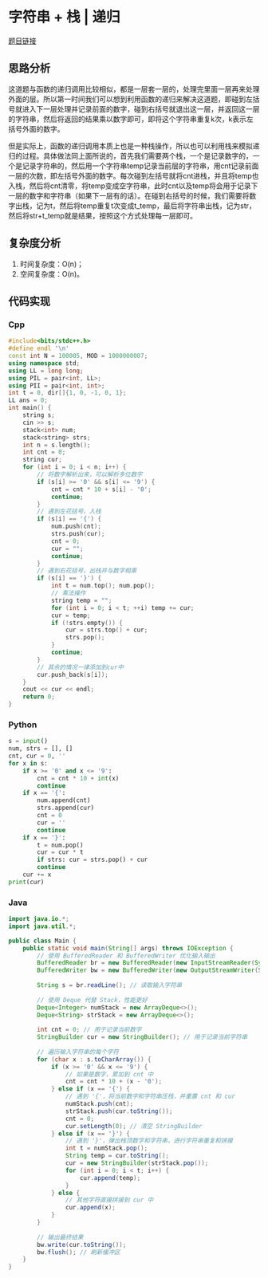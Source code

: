 # 字符串 + 栈 | 递归
[题目链接](https://kamacoder.com/problempage.php?pid=1262)
## 思路分析
这道题与函数的递归调用比较相似，都是一层套一层的，处理完里面一层再来处理外面的层。所以第一时间我们可以想到利用函数的递归来解决这道题，即碰到左括号就进入下一层处理并记录前面的数字，碰到右括号就退出这一层，并返回这一层的字符串，然后将返回的结果乘以数字即可，即将这个字符串重复k次，k表示左括号外面的数字。

但是实际上，函数的递归调用本质上也是一种栈操作，所以也可以利用栈来模拟递归的过程。具体做法同上面所说的，首先我们需要两个栈，一个是记录数字的，一个是记录字符串的，然后用一个字符串temp记录当前层的字符串，用cnt记录前面一层的次数，即左括号外面的数字。每次碰到左括号就将cnt进栈，并且将temp也入栈，然后将cnt清零，将temp变成空字符串，此时cnt以及temp将会用于记录下一层的数字和字符串（如果下一层有的话）。在碰到右括号的时候，我们需要将数字出栈，记为t，然后将temp重复t次变成t_temp，最后将字符串出栈，记为str，然后将str+t_temp就是结果，按照这个方式处理每一层即可。
## 复杂度分析
1. 时间复杂度：O(n)；
2. 空间复杂度：O(n)。
## 代码实现
### Cpp
``` cpp
#include<bits/stdc++.h>
#define endl '\n'
const int N = 100005, MOD = 1000000007;
using namespace std;
using LL = long long;
using PIL = pair<int, LL>;
using PII = pair<int, int>;
int t = 0, dir[]{1, 0, -1, 0, 1};
LL ans = 0;
int main() {
    string s;
    cin >> s;
    stack<int> num;
    stack<string> strs;
    int n = s.length();
    int cnt = 0;
    string cur;
    for (int i = 0; i < n; i++) {
        // 将数字解析出来，可以解析多位数字
        if (s[i] >= '0' && s[i] <= '9') {
            cnt = cnt * 10 + s[i] - '0';
            continue;
        }
        // 遇到左花括号，入栈
        if (s[i] == '{') {
            num.push(cnt);
            strs.push(cur);
            cnt = 0;
            cur = "";
            continue;
        }
        // 遇到右花括号，出栈并与数字相乘
        if (s[i] == '}') {
            int t = num.top(); num.pop();
            // 乘法操作
            string temp = "";
            for (int i = 0; i < t; ++i) temp += cur;
            cur = temp;
            if (!strs.empty()) {
                cur = strs.top() + cur;
                strs.pop();
            }
            continue;
        }
        // 其余的情况一律添加到cur中
        cur.push_back(s[i]);
    }
    cout << cur << endl;
    return 0;
}
```
### Python
``` python
s = input()
num, strs = [], []
cnt, cur = 0, ''
for x in s:
    if x >= '0' and x <= '9':
        cnt = cnt * 10 + int(x)
        continue
    if x == '{':
        num.append(cnt)
        strs.append(cur)
        cnt = 0
        cur = ''
        continue
    if x == '}':
        t = num.pop()
        cur = cur * t
        if strs: cur = strs.pop() + cur
        continue
    cur += x
print(cur)
```
### Java
``` java
import java.io.*;
import java.util.*;

public class Main {
    public static void main(String[] args) throws IOException {
        // 使用 BufferedReader 和 BufferedWriter 优化输入输出
        BufferedReader br = new BufferedReader(new InputStreamReader(System.in));
        BufferedWriter bw = new BufferedWriter(new OutputStreamWriter(System.out));
        
        String s = br.readLine(); // 读取输入字符串
        
        // 使用 Deque 代替 Stack，性能更好
        Deque<Integer> numStack = new ArrayDeque<>();
        Deque<String> strStack = new ArrayDeque<>();
        
        int cnt = 0; // 用于记录当前数字
        StringBuilder cur = new StringBuilder(); // 用于记录当前字符串
        
        // 遍历输入字符串的每个字符
        for (char x : s.toCharArray()) {
            if (x >= '0' && x <= '9') {
                // 如果是数字，累加到 cnt 中
                cnt = cnt * 10 + (x - '0');
            } else if (x == '{') {
                // 遇到 '{'，将当前数字和字符串压栈，并重置 cnt 和 cur
                numStack.push(cnt);
                strStack.push(cur.toString());
                cnt = 0;
                cur.setLength(0); // 清空 StringBuilder
            } else if (x == '}') {
                // 遇到 '}'，弹出栈顶数字和字符串，进行字符串重复和拼接
                int t = numStack.pop();
                String temp = cur.toString();
                cur = new StringBuilder(strStack.pop());
                for (int i = 0; i < t; i++) {
                    cur.append(temp);
                }
            } else {
                // 其他字符直接拼接到 cur 中
                cur.append(x);
            }
        }
        
        // 输出最终结果
        bw.write(cur.toString());
        bw.flush(); // 刷新缓冲区
    }
}
```